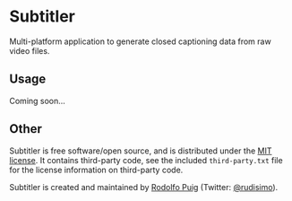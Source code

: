 # Subtitler

Multi-platform application to generate closed captioning data from raw video files.

## Usage

Coming soon...

## Other

Subtitler is free software/open source, and is distributed under the [MIT license][1].
It contains third-party code, see the included `third-party.txt` file for the license
information on third-party code.

Subtitler is created and maintained by [Rodolfo Puig][2] (Twitter: [@rudisimo][3]).

[1]: http://opensource.org/licenses/MIT
[2]: http://about.me/rudisimo "About.me Profile"
[3]: https://twitter.com/rudisimo "Follow @rudisimo on Twitter"
